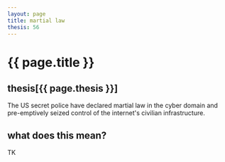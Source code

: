 ```yaml
---
layout: page
title: martial law
thesis: 56
---
```


<h1 id="html">{{ page.title }}</h1>

<h2 id="html">thesis[{{ page.thesis }}]</h2>

The US secret police have declared martial law in the cyber domain and pre-emptively seized control of the internet's civilian infrastructure.

<h2 id="html">what does this mean?</h2>

TK


